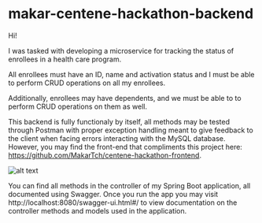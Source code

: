 # makar-centene-hackathon-backend

Hi!

I was tasked with developing a microservice for tracking the status of enrollees in a health care program. 

All enrollees must have an ID, name and activation status and I must be able to perform CRUD operations on all my enrollees. 

Additionally, enrollees may have dependents, and we must be able to to perform CRUD operations on them as well. 

This backend is fully functionaly by itself, all methods may be tested through Postman with proper exception handling meant to give feedback to the client when facing errors interacting with the MySQL database. However, you may find the front-end that compliments this project here: https://github.com/MakarTch/centene-hackathon-frontend. 

![alt text](https://scontent-lga3-2.xx.fbcdn.net/v/t1.15752-9/122048383_270431597569728_5160876005295887471_n.png?_nc_cat=105&_nc_sid=ae9488&_nc_ohc=D7TBb2VcjjsAX8rd309&_nc_ht=scontent-lga3-2.xx&oh=adb1562d7273b67e543dea760ad26699&oe=5FB26117)

You can find all methods in the controller of my Spring Boot application, all documented using Swagger. Once you run the app you may visit http://localhost:8080/swagger-ui.html#/ to view documentation on the controller methods and models used in the application. 

